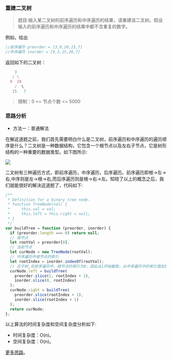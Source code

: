 ### 重建二叉树

> 题目:输入某二叉树的前序遍历和中序遍历的结果，请重建该二叉树。假设输入的前序遍历和中序遍历的结果中都不含重复的数字。

例如，给出

```js
//前序遍历 preorder = [3,9,20,15,7]
//中序遍历 inorder = [9,3,15,20,7]
```

返回如下的二叉树：

```js
    3
   / \
  9  20
    /  \
   15   7
```

> 限制：0 <= 节点个数 <= 5000

### 思路分析

- 方法一：普通解法

在解这道题之前，我们首先需要明白什么是二叉树，前序遍历和中序遍历的遍历顺序是什么？二叉树是一种数据结构，它包含一个根节点以及左右子节点，它是树形结构的一种重要的数据类型。如下图所示:

![](../../images/tree.png)

二叉树有三种遍历方式，即前序遍历，中序遍历，后序遍历。前序遍历即根->左->右,中序则是左->根->右,而后序遍历则是根->右->左。知晓了以上的概念之后，我们就能很好的解决这道题了，代码如下:

```js
/**
 * Definition for a binary tree node.
 * function TreeNode(val) {
 *     this.val = val;
 *     this.left = this.right = null;
 * }
 */
var buildTree = function (preorder, inorder) {
  if (preorder.length === 0) return null;
  // 根节点
  let rootVal = preorder[0];
  // 当前节点
  let curNode = new TreeNode(rootVal);
  // 中序遍历中根节点的索引
  let rootIndex = inorder.indexOf(rootVal);
  // 左子树,在前序遍历中，根节点的索引为0，因此从1开始截取，从中序遍历中的索引值加1结束即得到左子树,相反则得到右子树
  curNode.left = buildTree(
    preorder.slice(1, rootIndex + 1),
    inorder.slice(0, rootIndex)
  );
  curNode.right = buildTree(
    preorder.slice(rootIndex + 1),
    inorder.slice(rootIndex + 1)
  );
  return curNode;
};
```

以上算法的时间复杂度和空间复杂度分析如下:

- 时间复杂度：O(n)。
- 空间复杂度：O(n)。

[更多思路](https://leetcode.cn/problems/zhong-jian-er-cha-shu-lcof/solution/mian-shi-ti-07-zhong-jian-er-cha-shu-by-leetcode-s/)。
